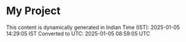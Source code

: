 # My Project

This content is dynamically generated in Indian Time (IST): 2025-01-05 14:29:05 IST
Converted to UTC: 2025-01-05 08:59:05 UTC
